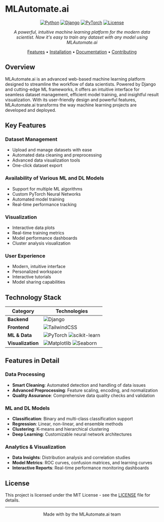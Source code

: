 # MLAutomate.ai

<div align="center">

[![Python](https://img.shields.io/badge/python-3.8+-blue.svg)](https://www.python.org/downloads/)
[![Django](https://img.shields.io/badge/django-4.0+-green.svg)](https://www.djangoproject.com/)
[![PyTorch](https://img.shields.io/badge/PyTorch-2.0+-red.svg)](https://pytorch.org/)
[![License](https://img.shields.io/badge/license-MIT-blue.svg)](LICENSE)

*A powerful, intuitive machine learning platform for the modern data scientist. Now it's easy to train any dataset with any model using MLAutomate.ai*

[Features](#features) • [Installation](#installation) • [Documentation](#features-in-detail) • [Contributing](#contributing)

</div>

## Overview

MLAutomate.ai is an advanced web-based machine learning platform designed to streamline the workflow of data scientists. Powered by Django and cutting-edge ML frameworks, it offers an intuitive interface for seamless dataset management, efficient model training, and insightful result visualization. With its user-friendly design and powerful features, MLAutomate.ai transforms the way machine learning projects are developed and deployed.

## Key Features

### Dataset Management

- Upload and manage datasets with ease
- Automated data cleaning and preprocessing
- Advanced data visualization tools
- One-click dataset export

### Availability of Various ML and DL Models

- Support for multiple ML algorithms
- Custom PyTorch Neural Networks
- Automated model training
- Real-time performance tracking

### Visualization

- Interactive data plots
- Real-time training metrics
- Model performance dashboards
- Cluster analysis visualization

### User Experience

- Modern, intuitive interface
- Personalized workspace
- Interactive tutorials
- Model sharing capabilities

## Technology Stack

<div align="center">

| Category | Technologies |
|----------|-------------|
| **Backend** | ![Django](https://img.shields.io/badge/Django-092E20?style=for-the-badge&logo=django&logoColor=white) |
| **Frontend** | ![TailwindCSS](https://img.shields.io/badge/Tailwind_CSS-38B2AC?style=for-the-badge&logo=tailwind-css&logoColor=white) |
| **ML & Data** | ![PyTorch](https://img.shields.io/badge/PyTorch-EE4C2C?style=for-the-badge&logo=pytorch&logoColor=white) ![scikit-learn](https://img.shields.io/badge/scikit--learn-F7931E?style=for-the-badge&logo=scikit-learn&logoColor=white) |
| **Visualization** | ![Matplotlib](https://img.shields.io/badge/Matplotlib-11557c?style=for-the-badge&logo=python&logoColor=white) ![Seaborn](https://img.shields.io/badge/Seaborn-3776AB?style=for-the-badge&logo=python&logoColor=white) |

</div>

<!-- ## Project Structure

```
ru2ya.ai/
├── DataFlowDesk/          # Main application
│   ├── models.py          # Database models
│   ├── views.py           # Core logic
│   ├── templates/         # HTML templates
│   ├── static/           # Static files
│   └── templatetags/     # Custom tags
├── datasets/             # Dataset storage
├── media/               # User uploads
└── manage.py           # Django management
``` -->

## Features in Detail

### Data Processing

- **Smart Cleaning**: Automated detection and handling of data issues
- **Advanced Preprocessing**: Feature scaling, encoding, and normalization
- **Quality Assurance**: Comprehensive data quality checks and validation

### ML and DL Models

- **Classification**: Binary and multi-class classification support
- **Regression**: Linear, non-linear, and ensemble methods
- **Clustering**: K-means and hierarchical clustering
- **Deep Learning**: Customizable neural network architectures

### Analytics & Visualization

- **Data Insights**: Distribution analysis and correlation studies
- **Model Metrics**: ROC curves, confusion matrices, and learning curves
- **Interactive Reports**: Real-time performance monitoring dashboards

<!-- ## Contributing

We welcome contributions! Here's how you can help:

- Report bugs and issues
- Propose new features
- Improve documentation
- Submit pull requests

<div align="center">

[![Contributors](https://img.shields.io/badge/contributors-1-success.svg?style=for-the-badge)](https://github.com/username/ru2ya.ai/graphs/contributors)
[![Issues](https://img.shields.io/badge/issues-0-blue.svg?style=for-the-badge)](https://github.com/username/ru2ya.ai/issues)
[![PRs Welcome](https://img.shields.io/badge/PRs-welcome-brightgreen.svg?style=for-the-badge)](https://github.com/username/ru2ya.ai/pulls)

</div> -->

## License

This project is licensed under the MIT License - see the [LICENSE](LICENSE) file for details.

<div align="center">

---
Made with by the MLAutomate.ai team

</div>
